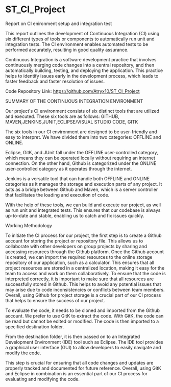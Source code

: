 # ST_CI_Project
Report on CI enironment setup and integration test

This report outlines the development of Continuous Integration (CI) using six different types of tools or components to automatically run unit and integration tests. The CI environment enables automated tests to be performed accurately, resulting in good quality assurance.

Continuous Integration is a software development practice that involves continuously merging code changes into a central repository, and then automatically building, testing, and deploying the application. This practice helps to identify issues early in the development process, which leads to faster feedback and faster resolution of issues.

Code Repository Link: https://github.com/Atryx10/ST_CI_Project


SUMMARY OF THE CONTINUOUS INTEGRATION ENVIRONMENT

Our project's CI environment consists of six distinct tools that are utilized and executed. 
These six tools are as follows: GITHUB, MAVEN,JENKINS,JUNIT,ECLIPSE/VISUAL STUDIO CODE, GITK

The six tools in our CI environment are designed to be user-friendly and easy to interpret. We have divided them into two categories: OFFLINE and ONLINE.

Eclipse, GitK, and JUnit fall under the OFFLINE user-controlled category, which means they can be operated locally without requiring an internet connection. On the other hand, Github is categorized under the ONLINE user-controlled category as it operates through the internet.

Jenkins is a versatile tool that can handle both OFFLINE and ONLINE categories as it manages the storage and execution parts of any project. It acts as a bridge between Github and Maven, which is a server controller that facilitates the loading and execution of code.

With the help of these tools, we can build and execute our project, as well as run unit and integrated tests. This ensures that our codebase is always up-to-date and stable, enabling us to catch and fix issues quickly.

Working Methodology

To initiate the CI process for our project, the first step is to create a Github account for storing the project or repository file. This allows us to collaborate with other developers on group projects by sharing and accessing resources through the Github platform. Once the Github account is created, we can import the required resources to the online storage repository of our application, such as a calculator. 
This ensures that all project resources are stored in a centralized location, making it easy for the team to access and work on them collaboratively. To ensure that the code is interpreted correctly, it is important to make sure that all resources are successfully stored in Github. 
This helps to avoid any potential issues that may arise due to code inconsistencies or conflicts between team members. Overall, using Github for project storage is a crucial part of our CI process that helps to ensure the success of our project.

To evaluate the code, it needs to be cloned and imported from the Github account. We prefer to use GitK to extract the code. With GitK, the code can be read but cannot be edited or modified. The code is then imported to a specified destination folder.

From the destination folder, it is then passed on to an Integrated Development Environment (IDE) tool such as Eclipse. The IDE tool provides a graphical user interface (GUI) to allow developers to easily navigate and modify the code.

This step is crucial for ensuring that all code changes and updates are properly tracked and documented for future reference. Overall, using GitK and Eclipse in combination is an essential part of our CI process for evaluating and modifying the code.


